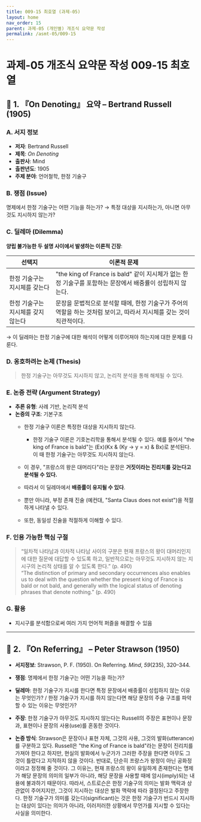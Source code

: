 ```yaml
---
title: 009-15 최호열 (과제-05)
layout: home
nav_order: 15
parent: 과제-05 (개인별) 개조식 요약문 작성
permalink: /asmt-05/009-15
---
```


# 과제-05 개조식 요약문 작성 009-15 최호열 

## 📘 1. 『On Denoting』 요약 – Bertrand Russell  (1905)

### A. 서지 정보  
- **저자**: Bertrand Russell 
- **제목**: *On Denoting*  
- **출판사**: Mind  
- **출판년도**: 1905
- **주제 분야**: 언어철학, 한정 기술구


### B. 쟁점 (Issue)  
명제에서 한정 기술구는 어떤 기능을 하는가? 
→ 특정 대상을 지시하는가, 아니면 아무것도 지시하지 않는가?


### C. 딜레마 (Dilemma)  
**양립 불가능한 두 설명 사이에서 발생하는 이론적 긴장**:

| 선택지                 | 이론적 문제                                                                   |
| ------------------- | ------------------------------------------------------------------------ |
| 한정 기술구는 지시체를 갖는다    | "the king of France is bald" 같이 지시체가 없는 한정 기술구를 포함하는 문장에서 배중률이 성립하지 않는다. |
| 한정 기술구는 지시체를 갖지 않는다 | 문장을 문법적으로 분석할 때에, 한정 기술구가 주어의 역할을 하는 것처럼 보이고, 따라서 지시체를 갖는 것이 직관적이다.      |

→ 이 딜레마는 한정 기술구에 대한 해석이 어떻게 이루어져야 하는지에 대한 문제를 다룬다. 


### D. 옹호하려는 논제 (Thesis)  
> 한정 기술구는 아무것도 지시하지 않고, 논리적 분석을 통해 해체될 수 있다. 
### E. 논증 전략 (Argument Strategy)  
- **추론 유형**: 사례 기반, 논리적 분석 
- **논증의 구조**:
  기본구조
  - 한정 기술구 이론은 특정한 대상을 지시하지 않는다. 
    - 한정 기술구 이론은 기호논리학을 통해서 분석될 수 있다. 예를 들어서 "the king of France is bald"는 (Ex)(Kx & (Ky -> y = x) & Bx)로 분석된다. 이 때 한정 기술구는 아무것도 지시하지 않는다. 
  - 이 경우, "프랑스의 왕은 대머리다"라는 문장은 **거짓이라는 진리치를 갖는다고 분석될 수 있다.**
  - 따라서 이 딜레마에서 **배중률이 유지될 수 있다**.

  - 뿐만 아니라, 부정 존재 진술 (예컨대, "Santa Claus does not exist")을 적절하게 나타낼 수 있다. 
  - 또한, 동일성 진술을 적절하게 이해할 수 있다.


### F. 인용 가능한 핵심 구절
> “일차적 나타남과 이차적 나타남 사이의 구분은 현재 프랑스의 왕이 대머리인지에 대한 질문에 대답할 수 있도록 하고, 일반적으로는 아무것도 지시하지 않는 지시구의 논리적 상태를 알 수 있도록 한다.” (p. 490)  
> “The distinction of primary and secondary occurrences also enables us to deal with the question whether the present king of France is bald or not bald, and generally with the logical status of denoting phrases that denote nothing.” (p. 490)


### G. 활용
- 지시구를 분석함으로써 여러 가지 언어적 퍼즐을 해결할 수 있음 

---

## 📘 2. 『On Referring』 – Peter Strawson (1950)

- **서지정보**: Strawson, P. F. (1950). On Referring. _Mind_, _59_(235), 320–344. 

- **쟁점**: 명제에서 한정 기술구는 어떤 기능을 하는가? 
- **딜레마**: 한정 기술구가 지시를 한다면 특정 문장에서 배중률이 성립하지 않는 이유는 무엇인가? / 한정 기술구가 지시를 하지 않는다면 해당 문장의 주술 구조를 파악할 수 있는 이유는 무엇인가? 
- **주장**: 한정 기술구가 아무것도 지시하지 않는다는 Russell의 주장은 표현이나 문장과, 표현이나 문장의 사용(use)를 혼동한 것이다.
- **논증 방식**: Strawson은 문장이나 표현 자체, 그것의 사용, 그것의 발화(utterance)를 구분하고 있다. Russell은 "the King of France is bald"라는 문장이 진리치를 가져야 한다고 하지만, 현실의 발화에서 누군가가 그러한 주장을 한다면 아무도 그것이 틀렸다고 지적하지 않을 것이다. 반대로, 단순히 프랑스가 왕정이 아닌 공화정이라고 정정해 줄 것이다. 그 이유는, 현재 프랑스의 왕이 유일하게 존재한다는 명제가 해당 문장의 의미의 일부가 아니라, 해당 문장을 사용할 때에 암시(imply)되는 내용에 불과하기 때문이다. 따라서, 스트로슨은 한정 기술구의 의미는 발화 맥락과 상관없이 주어지지만, 그것이 지시하는 대상은 발화 맥락에 따라 결정된다고 주장한다. 한정 기술구가 의미를 갖는다(significant)는 것은 한정 기술구가 반드시 지시하는 대상이 있다는 의미가 아니라, 이러저러한 상황에서 무언가를 지시할 수 있다는 사실을 의미한다. 
